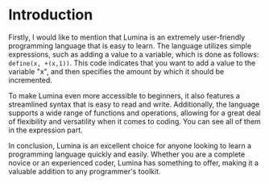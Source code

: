 # Introduction

Firstly, I would like to mention that Lumina is an extremely user-friendly programming language that is easy to learn. The language utilizes simple expressions, such as adding a value to a variable, which is done as follows: <code>define(x, +(x,1))</code>. This code indicates that you want to add a value to the variable "x", and then specifies the amount by which it should be incremented.

To make Lumina even more accessible to beginners, it also features a streamlined syntax that is easy to read and write. Additionally, the language supports a wide range of functions and operations, allowing for a great deal of flexibility and versatility when it comes to coding. You can see all of them in the expression part.

In conclusion, Lumina is an excellent choice for anyone looking to learn a programming language quickly and easily. Whether you are a complete novice or an experienced coder, Lumina has something to offer, making it a valuable addition to any programmer's toolkit.
